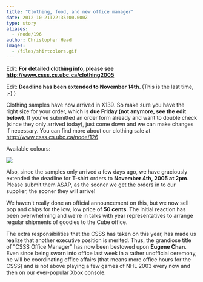 ```yaml
---
title: "Clothing, food, and new office manager"
date: 2012-10-21T22:35:00.000Z
type: story
aliases:
  - /node/196
author: Christopher Head
images:
  - /files/shirtcolors.gif
---
```


<div class="field field-name-body field-type-text-with-summary field-label-hidden"><div class="field-items"><div class="field-item even"><p>Edit: <b>For detailed clothing info, please see <a href="http://www.csss.cs.ubc.ca/clothing2005">http://www.csss.cs.ubc.ca/clothing2005</a></b></p>
<p>Edit:  <b>Deadline has been extended to November 14th. </b> (This is the last time, ;-) )</p>
<p>Clothing samples have now arrived in X139.  So make sure you have the right size for your order, which is <b>due Friday (not anymore, see the edit below)</b>.  If you&apos;ve submitted an order form already and want to double check (since they only arrived today), just come down and we can make changes if necessary.  You can find more about our clothing sale at <a href="http://www.csss.cs.ubc.ca/node/126">http://www.csss.cs.ubc.ca/node/126</a></p>
<p>Available colours:</p>
<p><img src="/files/shirtcolors.gif"></p>
<p>Also, since the samples only arrived a few days ago, we have graciously extended the deadline for T-shirt orders to <b>November 4th, 2005 at 2pm</b>.  Please submit them ASAP, as the sooner we get the orders in to our supplier, the sooner they will arrive!</p>
<p>We haven&apos;t really done an official announcement on this, but we now sell pop and chips for the low, low price of <b>50 cents</b>.  The initial reaction has been overwhelming and we&apos;re in talks with year representatives to arrange regular shipments of goodies to the Cube office.  </p>
<p>The extra responsibilities that the CSSS has taken on this year, has made us realize that another executive position is merited.  Thus, the grandiose title of &quot;CSSS Office Manager&quot; has now been bestowed upon <b>Eugene Chan</b>.  Even since being sworn into office last week in a rather unofficial ceremony, he will be coordinating office affairs (that means more office hours for the CSSS) and is not above playing a few games of NHL 2003 every now and then on our ever-popular Xbox console.</p>
</div></div></div>    <footer>
          </footer>